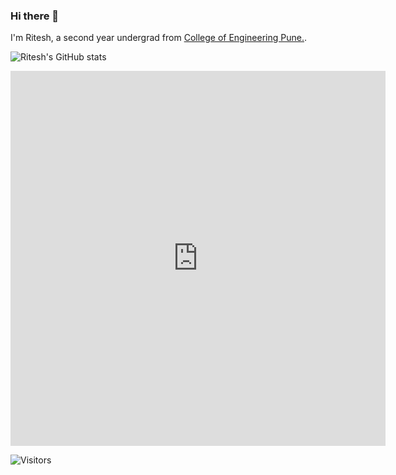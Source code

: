 ### Hi there 👋

I'm Ritesh, a second year undergrad from [College of Engineering Pune.](https://www.coep.org.in/).

![Ritesh's GitHub stats](https://github-readme-stats.vercel.app/api?username=Ritesh2408&show_icons=true&theme=radical)

<iframe width="600" height="600" src="https://ionicabizau.github.io/github-profile-languages/api.html?Ritesh2408" frameborder="0"></iframe>

![Visitors ](https://komarev.com/ghpvc/?username=Ritesh2408&color=green)
